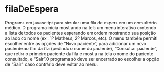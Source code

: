 # filaDeEspera

Programa em javascript para simular uma fila de espera em um consultório médico. O programa inicia mostrando na tela um menu interativo contendo a lista de 
todos os pacientes esperando em ordem mostrando sua posição ao lado do nome (ex.: 1º Matheus, 2º Marcos, etc). O menu também permiti escolher entre as opções de “Novo paciente”,
para adicionar um novo paciente ao fim da fila (pedindo o nome do paciente), “Consultar paciente”, que retira o primeiro paciente da fila e mostra na tela o nome do paciente consultado, 
e “Sair”.O programa só deve ser encerrado ao escolher a opção de “Sair”, caso contrário deve voltar ao menu. 

